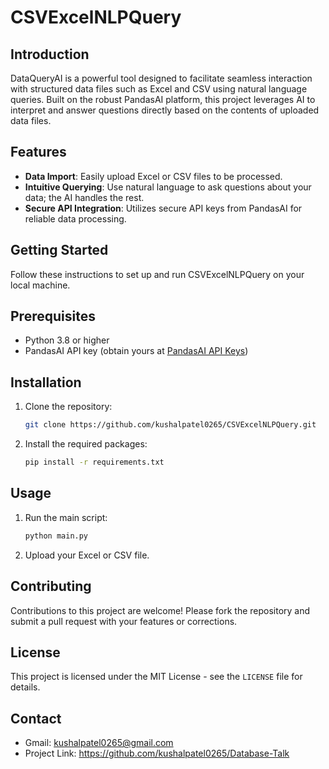# CSVExcelNLPQuery

## Introduction
DataQueryAI is a powerful tool designed to facilitate seamless interaction with structured data files such as Excel and CSV using natural language queries. Built on the robust PandasAI platform, this project leverages AI to interpret and answer questions directly based on the contents of uploaded data files.

## Features
- **Data Import**: Easily upload Excel or CSV files to be processed.
- **Intuitive Querying**: Use natural language to ask questions about your data; the AI handles the rest.
- **Secure API Integration**: Utilizes secure API keys from PandasAI for reliable data processing.

## Getting Started
Follow these instructions to set up and run CSVExcelNLPQuery on your local machine.

## Prerequisites
- Python 3.8 or higher
- PandasAI API key (obtain yours at [PandasAI API Keys](https://www.pandabi.ai/admin/api-keys))

## Installation
1. Clone the repository:
   ```bash
   git clone https://github.com/kushalpatel0265/CSVExcelNLPQuery.git
2. Install the required packages:
   ```bash
   pip install -r requirements.txt

## Usage
1. Run the main script:
   ```bash
   python main.py
2. Upload your Excel or CSV file.

## Contributing
Contributions to this project are welcome! Please fork the repository and submit a pull request with your features or corrections.

## License
This project is licensed under the MIT License - see the `LICENSE` file for details.

## Contact
- Gmail: kushalpatel0265@gmail.com
- Project Link: https://github.com/kushalpatel0265/Database-Talk
